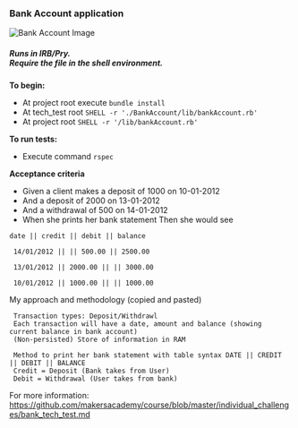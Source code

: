 <h3>Bank Account application</h3> 

<img src="https://i.gyazo.com/afe9524b5281e8c7234243f4f9bc3c59.png" alt="Bank Account Image"/>

<h5>Runs in IRB/Pry. <br/> Require the file in the shell environment.</h5>


**To begin:**
- At project root execute `bundle install`
- At tech_test root `SHELL -r './BankAccount/lib/bankAccount.rb'`
- At project root `SHELL -r '/lib/bankAccount.rb'`

**To run tests:**
- Execute command `rspec`

**Acceptance criteria**

- Given a client makes a deposit of 1000 on 10-01-2012
- And a deposit of 2000 on 13-01-2012
- And a withdrawal of 500 on 14-01-2012
- When she prints her bank statement
Then she would see<br/>
```
date || credit || debit || balance
 
 14/01/2012 || || 500.00 || 2500.00
 
 13/01/2012 || 2000.00 || || 3000.00
 
 10/01/2012 || 1000.00 || || 1000.00
 ```

My approach and methodology (copied and pasted)

```CLI operable
 Transaction types: Deposit/Withdrawl
 Each transaction will have a date, amount and balance (showing current balance in bank account)
 (Non-persisted) Store of information in RAM
 
 Method to print her bank statement with table syntax DATE || CREDIT || DEBIT || BALANCE
 Credit = Deposit (Bank takes from User)
 Debit = Withdrawal (User takes from bank)
```
 
For more information: https://github.com/makersacademy/course/blob/master/individual_challenges/bank_tech_test.md


